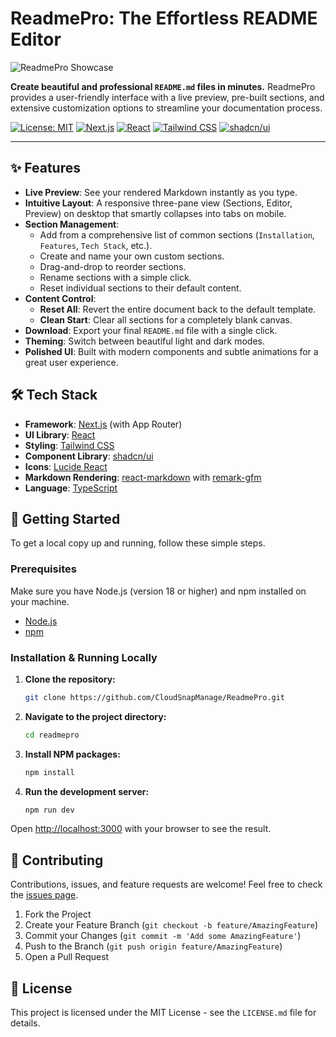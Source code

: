 # ReadmePro: The Effortless README Editor

![ReadmePro Showcase](https://picsum.photos/1200/600?data-ai-hint=showcase)

**Create beautiful and professional `README.md` files in minutes.** ReadmePro provides a user-friendly interface with a live preview, pre-built sections, and extensive customization options to streamline your documentation process.

[![License: MIT](https://img.shields.io/badge/License-MIT-blue.svg)](https://opensource.org/licenses/MIT)
[![Next.js](https://img.shields.io/badge/Next.js-black?logo=next.js)](https://nextjs.org/)
[![React](https://img.shields.io/badge/React-blue?logo=react)](https://react.dev/)
[![Tailwind CSS](https://img.shields.io/badge/Tailwind_CSS-38B2AC?logo=tailwind-css)](https://tailwindcss.com/)
[![shadcn/ui](https://img.shields.io/badge/shadcn/ui-black?logo=shadcn-ui&logoColor=white)](https://ui.shadcn.com/)

---

## ✨ Features

-   **Live Preview**: See your rendered Markdown instantly as you type.
-   **Intuitive Layout**: A responsive three-pane view (Sections, Editor, Preview) on desktop that smartly collapses into tabs on mobile.
-   **Section Management**:
    -   Add from a comprehensive list of common sections (`Installation`, `Features`, `Tech Stack`, etc.).
    -   Create and name your own custom sections.
    -   Drag-and-drop to reorder sections.
    -   Rename sections with a simple click.
    -   Reset individual sections to their default content.
-   **Content Control**:
    -   **Reset All**: Revert the entire document back to the default template.
    -   **Clean Start**: Clear all sections for a completely blank canvas.
-   **Download**: Export your final `README.md` file with a single click.
-   **Theming**: Switch between beautiful light and dark modes.
-   **Polished UI**: Built with modern components and subtle animations for a great user experience.

## 🛠️ Tech Stack

-   **Framework**: [Next.js](https://nextjs.org/) (with App Router)
-   **UI Library**: [React](https://react.dev/)
-   **Styling**: [Tailwind CSS](https://tailwindcss.com/)
-   **Component Library**: [shadcn/ui](https://ui.shadcn.com/)
-   **Icons**: [Lucide React](https://lucide.dev/guide/packages/lucide-react)
-   **Markdown Rendering**: [react-markdown](https://github.com/remarkjs/react-markdown) with [remark-gfm](https://github.com/remarkjs/remark-gfm)
-   **Language**: [TypeScript](https://www.typescriptlang.org/)

## 🚀 Getting Started

To get a local copy up and running, follow these simple steps.

### Prerequisites

Make sure you have Node.js (version 18 or higher) and npm installed on your machine.

-   [Node.js](https://nodejs.org/)
-   [npm](https://www.npmjs.com/get-npm)

### Installation & Running Locally

1.  **Clone the repository:**
    ```bash
    git clone https://github.com/CloudSnapManage/ReadmePro.git
    ```
2.  **Navigate to the project directory:**
    ```bash
    cd readmepro
    ```
3.  **Install NPM packages:**
    ```bash
    npm install
    ```
4.  **Run the development server:**
    ```bash
    npm run dev
    ```

Open [http://localhost:3000](http://localhost:3000) with your browser to see the result.

## 🤝 Contributing

Contributions, issues, and feature requests are welcome! Feel free to check the [issues page](https://github.com/your-username/readmepro/issues).

1.  Fork the Project
2.  Create your Feature Branch (`git checkout -b feature/AmazingFeature`)
3.  Commit your Changes (`git commit -m 'Add some AmazingFeature'`)
4.  Push to the Branch (`git push origin feature/AmazingFeature`)
5.  Open a Pull Request

## 📄 License

This project is licensed under the MIT License - see the `LICENSE.md` file for details.
